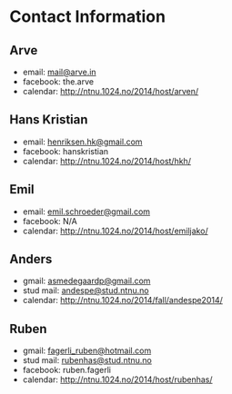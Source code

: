 Contact Information
===================


Arve
----
+ email: mail@arve.in
+ facebook: the.arve
+ calendar: http://ntnu.1024.no/2014/host/arven/

Hans Kristian
----
+ email: henriksen.hk@gmail.com
+ facebook: hanskristian
+ calendar: http://ntnu.1024.no/2014/host/hkh/

Emil
----
+ email: emil.schroeder@gmail.com
+ facebook: N/A
+ calendar: http://ntnu.1024.no/2014/host/emiljako/

Anders
---
+ gmail: asmedegaardp@gmail.com
+ stud mail: andespe@stud.ntnu.no
+ calendar: http://ntnu.1024.no/2014/fall/andespe2014/

Ruben
---
+ gmail: fagerli_ruben@hotmail.com
+ stud mail: rubenhas@stud.ntnu.no
+ facebook: ruben.fagerli
+ calendar: http://ntnu.1024.no/2014/host/rubenhas/

